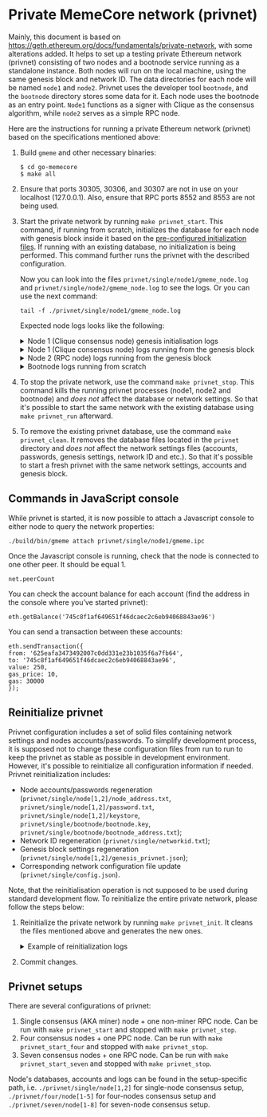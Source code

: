 # Private MemeCore network (privnet)

Mainly, this document is based on
https://geth.ethereum.org/docs/fundamentals/private-network, with some 
alterations added. It helps to set up a testing private Ethereum network (privnet) 
consisting of two nodes and a bootnode service running as a standalone instance.
Both nodes will run on the local machine, using the same genesis block and
network ID. The data directories for each node will be named `node1` and `node2`. 
Privnet uses the developer tool `bootnode`, and the `bootnode` directory stores
some data for it. Each node uses the bootnode as an entry point. 
`Node1` functions as a signer with Clique as the consensus algorithm, 
while `node2` serves as a simple RPC node.

Here are the instructions for running a private Ethereum network (privnet)
based on the specifications mentioned above:

1. Build `gmeme` and other necessary binaries:
   ```
   $ cd go-memecore
   $ make all
   ```

2. Ensure that ports 30305, 30306, and 30307 are not in use on your 
   localhost (127.0.0.1). Also, ensure that RPC ports 8552 and 8553 are 
   not being used.

3. Start the private network by running `make privnet_start`. This command, if
   running from scratch, initializes the database for each node with genesis block
   inside it based on the [pre-configured initialization files](#reinitialize-privnet).
   If running with an existing database, no initialization is being performed.
   This command further runs the privnet with the described configuration.

   Now you can look into the files `privnet/single/node1/gmeme_node.log` and
   `privnet/single/node2/gmeme_node.log` to see the logs. Or you can use the next command:
   ```
   tail -f ./privnet/single/node1/gmeme_node.log
   ```
   Expected node logs looks like the following:
   <details>
    <summary>Node 1 (Clique consensus node) genesis initialisation logs</summary>
    
   ```
   INFO [09-26|10:58:04.027] Maximum peer count                       ETH=50 LES=0 total=50
   INFO [09-26|10:58:04.029] Smartcard socket not found, disabling    err="stat /run/pcscd/pcscd.comm: no such file or directory"
   INFO [09-26|10:58:04.030] Defaulting to pebble as the backing database 
   INFO [09-26|10:58:04.030] Allocated cache and file handles         database=/home/anna/Documents/GitProjects/bane-labs/go-ethereum/privnet/single/node1/gmeme/chaindata cache=512.00MiB handles=2048
   INFO [09-26|10:58:04.045] Opened ancient database                  database=/home/anna/Documents/GitProjects/bane-labs/go-ethereum/privnet/single/node1/gmeme/chaindata/ancient/chain readonly=false
   INFO [09-26|10:58:04.045] State schema set to default              scheme=hash
   INFO [09-26|10:58:04.045] Freezer shutting down 
   INFO [09-26|10:58:04.047] Set global gas cap                       cap=50,000,000
   INFO [09-26|10:58:04.047] Initializing the KZG library             backend=gokzg
   INFO [09-26|10:58:04.077] Using pebble as the backing database 
   INFO [09-26|10:58:04.077] Allocated cache and file handles         database=/home/anna/Documents/GitProjects/bane-labs/go-ethereum/privnet/single/node1/gmeme/chaindata cache=16.00MiB  handles=16
   INFO [09-26|10:58:04.088] Opened ancient database                  database=/home/anna/Documents/GitProjects/bane-labs/go-ethereum/privnet/single/node1/gmeme/chaindata/ancient/chain readonly=false
   INFO [09-26|10:58:04.088] State schema set to default              scheme=hash
   INFO [09-26|10:58:04.088] Writing custom genesis block 
   INFO [09-26|10:58:04.089] Persisted trie from memory database      nodes=3 size=411.00B time="879.578µs" gcnodes=0 gcsize=0.00B gctime=0s livenodes=0 livesize=0.00B
   INFO [09-26|10:58:04.100] Successfully wrote genesis state         database=chaindata hash=70ce01..8d4317
   INFO [09-26|10:58:04.100] Defaulting to pebble as the backing database 
   INFO [09-26|10:58:04.100] Allocated cache and file handles         database=/home/anna/Documents/GitProjects/bane-labs/go-ethereum/privnet/single/node1/gmeme/lightchaindata cache=16.00MiB  handles=16
   INFO [09-26|10:58:04.119] Opened ancient database                  database=/home/anna/Documents/GitProjects/bane-labs/go-ethereum/privnet/single/node1/gmeme/lightchaindata/ancient/chain readonly=false
   INFO [09-26|10:58:04.119] State schema set to default              scheme=hash
   INFO [09-26|10:58:04.119] Writing custom genesis block 
   INFO [09-26|10:58:04.120] Persisted trie from memory database      nodes=3 size=411.00B time="692.049µs" gcnodes=0 gcsize=0.00B gctime=0s livenodes=0 livesize=0.00B
   INFO [09-26|10:58:04.129] Successfully wrote genesis state         database=lightchaindata hash=70ce01..8d4317
   ```
   </details>
   <details>
    <summary>Node 1 (Clique consensus node) logs running from the genesis block</summary>
     
   ```
   INFO [09-26|10:58:04.347] Enabling metrics collection 
   INFO [09-26|10:58:04.348] Maximum peer count                       ETH=50 LES=0 total=50
   INFO [09-26|10:58:04.349] Smartcard socket not found, disabling    err="stat /run/pcscd/pcscd.comm: no such file or directory"
   INFO [09-26|10:58:04.351] Using pebble as the backing database 
   INFO [09-26|10:58:04.351] Allocated cache and file handles         database=/home/anna/Documents/GitProjects/bane-labs/go-ethereum/privnet/single/node1/gmeme/chaindata cache=512.00MiB handles=2048
   INFO [09-26|10:58:04.351] Opened ancient database                  database=/home/anna/Documents/GitProjects/bane-labs/go-ethereum/privnet/single/node1/gmeme/chaindata/ancient/chain readonly=true
   INFO [09-26|10:58:04.352] State scheme set to already existing     scheme=hash
   INFO [09-26|10:58:04.352] Set global gas cap                       cap=50,000,000
   INFO [09-26|10:58:04.352] Initializing the KZG library             backend=gokzg
   INFO [09-26|10:58:04.406] Allocated trie memory caches             clean=154.00MiB dirty=256.00MiB
   INFO [09-26|10:58:04.406] Using pebble as the backing database 
   INFO [09-26|10:58:04.406] Allocated cache and file handles         database=/home/anna/Documents/GitProjects/bane-labs/go-ethereum/privnet/single/node1/gmeme/chaindata cache=512.00MiB handles=2048
   INFO [09-26|10:58:04.416] Opened ancient database                  database=/home/anna/Documents/GitProjects/bane-labs/go-ethereum/privnet/single/node1/gmeme/chaindata/ancient/chain readonly=false
   INFO [09-26|10:58:04.416] Initialising Ethereum protocol           network=2,309,242,216 dbversion=<nil>
   INFO [09-26|10:58:04.418]  
   INFO [09-26|10:58:04.418] --------------------------------------------------------------------------------------------------------------------------------------------------------- 
   INFO [09-26|10:58:04.418] Chain ID:  2309242216 (unknown) 
   INFO [09-26|10:58:04.418] Consensus: Clique (proof-of-authority) 
   INFO [09-26|10:58:04.418]  
   INFO [09-26|10:58:04.418] Pre-Merge hard forks (block based): 
   INFO [09-26|10:58:04.418]  - Homestead:                   #0        (https://github.com/ethereum/execution-specs/blob/master/network-upgrades/mainnet-upgrades/homestead.md) 
   INFO [09-26|10:58:04.418]  - Tangerine Whistle (EIP 150): #0        (https://github.com/ethereum/execution-specs/blob/master/network-upgrades/mainnet-upgrades/tangerine-whistle.md) 
   INFO [09-26|10:58:04.418]  - Spurious Dragon/1 (EIP 155): #0        (https://github.com/ethereum/execution-specs/blob/master/network-upgrades/mainnet-upgrades/spurious-dragon.md) 
   INFO [09-26|10:58:04.418]  - Spurious Dragon/2 (EIP 158): #0        (https://github.com/ethereum/execution-specs/blob/master/network-upgrades/mainnet-upgrades/spurious-dragon.md) 
   INFO [09-26|10:58:04.418]  - Byzantium:                   #0        (https://github.com/ethereum/execution-specs/blob/master/network-upgrades/mainnet-upgrades/byzantium.md) 
   INFO [09-26|10:58:04.418]  - Constantinople:              #0        (https://github.com/ethereum/execution-specs/blob/master/network-upgrades/mainnet-upgrades/constantinople.md) 
   INFO [09-26|10:58:04.418]  - Petersburg:                  #0        (https://github.com/ethereum/execution-specs/blob/master/network-upgrades/mainnet-upgrades/petersburg.md) 
   INFO [09-26|10:58:04.418]  - Istanbul:                    #0        (https://github.com/ethereum/execution-specs/blob/master/network-upgrades/mainnet-upgrades/istanbul.md) 
   INFO [09-26|10:58:04.418]  - Muir Glacier:                #0        (https://github.com/ethereum/execution-specs/blob/master/network-upgrades/mainnet-upgrades/muir-glacier.md) 
   INFO [09-26|10:58:04.418]  - Berlin:                      #0        (https://github.com/ethereum/execution-specs/blob/master/network-upgrades/mainnet-upgrades/berlin.md) 
   INFO [09-26|10:58:04.418]  - London:                      #0        (https://github.com/ethereum/execution-specs/blob/master/network-upgrades/mainnet-upgrades/london.md) 
   INFO [09-26|10:58:04.418]  - Arrow Glacier:               #0        (https://github.com/ethereum/execution-specs/blob/master/network-upgrades/mainnet-upgrades/arrow-glacier.md) 
   INFO [09-26|10:58:04.418]  - Gray Glacier:                #0        (https://github.com/ethereum/execution-specs/blob/master/network-upgrades/mainnet-upgrades/gray-glacier.md) 
   INFO [09-26|10:58:04.418]  
   INFO [09-26|10:58:04.418] The Merge is not yet available for this network! 
   INFO [09-26|10:58:04.418]  - Hard-fork specification: https://github.com/ethereum/execution-specs/blob/master/network-upgrades/mainnet-upgrades/paris.md 
   INFO [09-26|10:58:04.418]  
   INFO [09-26|10:58:04.418] Post-Merge hard forks (timestamp based): 
   INFO [09-26|10:58:04.418]  
   INFO [09-26|10:58:04.418] --------------------------------------------------------------------------------------------------------------------------------------------------------- 
   INFO [09-26|10:58:04.418]  
   INFO [09-26|10:58:04.418] Loaded most recent local block           number=0 hash=70ce01..8d4317 td=1 age=54y6mo6d
   WARN [09-26|10:58:04.418] Failed to load snapshot                  err="missing or corrupted snapshot"
   INFO [09-26|10:58:04.431] Rebuilding state snapshot 
   INFO [09-26|10:58:04.432] Resuming state snapshot generation       root=fd8821..d6b191 accounts=0 slots=0 storage=0.00B dangling=0 elapsed="960.734µs"
   INFO [09-26|10:58:04.432] Initialized transaction indexer          limit=2,350,000
   INFO [09-26|10:58:04.432] Regenerated local transaction journal    transactions=0 accounts=0
   INFO [09-26|10:58:04.433] Generated state snapshot                 accounts=2 slots=0 storage=94.00B dangling=0 elapsed=2.349ms
   INFO [09-26|10:58:04.438] Gasprice oracle is ignoring threshold set threshold=2
   WARN [09-26|10:58:04.440] Engine API enabled                       protocol=eth
   WARN [09-26|10:58:04.440] Engine API started but chain not configured for merge yet 
   INFO [09-26|10:58:04.440] Starting peer-to-peer node               instance=Gmeme/v1.13.1-stable-37177a8c/linux-amd64/go1.19.4
   INFO [09-26|10:58:04.440] Stored checkpoint snapshot to disk       number=0 hash=70ce01..8d4317
   INFO [09-26|10:58:04.511] New local node record                    seq=1,695,715,084,511 id=dcde4c3bacc6934f ip=127.0.0.1 udp=30306 tcp=30306
   INFO [09-26|10:58:04.512] Started P2P networking                   self=enode://ea80ec1bd9241833d6738d919d89a31bedeb9e65cc47018516e8a75f859d601f6431be5980a284be914ce739c33a5eaaa38b09e8c2d653fc09744ed83e37a050@127.0.0.1:30306
   INFO [09-26|10:58:04.512] IPC endpoint opened                      url=/home/anna/Documents/GitProjects/bane-labs/go-ethereum/privnet/single/node1/gmeme.ipc
   INFO [09-26|10:58:04.512] Generated JWT secret                     path=/home/anna/Documents/GitProjects/bane-labs/go-ethereum/privnet/single/node1/gmeme/jwtsecret
   INFO [09-26|10:58:04.513] WebSocket enabled                        url=ws://127.0.0.1:8552
   INFO [09-26|10:58:04.513] HTTP server started                      endpoint=127.0.0.1:8552 auth=true prefix= cors=localhost vhosts=localhost
   INFO [09-26|10:58:05.251] Unlocked account                         address=0x625eAFa3473492007C0dD331E23B1035f6a7FB64
   INFO [09-26|10:58:05.252] Legacy pool tip threshold updated        tip=0
   INFO [09-26|10:58:05.252] Legacy pool tip threshold updated        tip=1,000,000,000
   INFO [09-26|10:58:05.252] Commit new sealing work                  number=1 sealhash=0f0f03..c0b4be txs=0 gas=0 fees=0 elapsed="70.258µs"
   INFO [09-26|10:58:05.253] Successfully sealed new block            number=1 sealhash=0f0f03..c0b4be hash=7033dc..f158d5 elapsed=1.763ms
   INFO [09-26|10:58:05.254] Commit new sealing work                  number=2 sealhash=5ea68e..e71378 txs=0 gas=0 fees=0 elapsed="166.691µs"
   INFO [09-26|10:58:10.004] Successfully sealed new block            number=2 sealhash=5ea68e..e71378 hash=30077c..c0baed elapsed=4.750s
   INFO [09-26|10:58:10.005] Commit new sealing work                  number=3 sealhash=642be3..2acdbb txs=0 gas=0 fees=0 elapsed="802.001µs"
   INFO [09-26|10:58:14.537] Looking for peers                        peercount=1 tried=0 static=0
   INFO [09-26|10:58:15.004] Successfully sealed new block            number=3 sealhash=642be3..2acdbb hash=b505c3..096967 elapsed=4.999s
   INFO [09-26|10:58:15.005] Commit new sealing work                  number=4 sealhash=70a475..531131 txs=0 gas=0 fees=0 elapsed="899.171µs"
   INFO [09-26|10:58:20.004] Successfully sealed new block            number=4 sealhash=70a475..531131 hash=01ec7f..79198c elapsed=4.998s
   INFO [09-26|10:58:20.005] Commit new sealing work                  number=5 sealhash=e39ea0..c10e41 txs=0 gas=0 fees=0 elapsed="969.197µs"
   INFO [09-26|10:58:24.557] Looking for peers                        peercount=1 tried=0 static=0
   INFO [09-26|10:58:25.004] Successfully sealed new block            number=5 sealhash=e39ea0..c10e41 hash=a9148d..c7ca3f elapsed=4.998s
   INFO [09-26|10:58:25.005] Commit new sealing work                  number=6 sealhash=b0fc2c..ed615f txs=0 gas=0 fees=0 elapsed=1.167ms
   INFO [09-26|10:58:30.004] Successfully sealed new block            number=6 sealhash=b0fc2c..ed615f hash=d4a66a..0c9c29 elapsed=4.998s
   INFO [09-26|10:58:30.005] Commit new sealing work                  number=7 sealhash=ee8b38..1cb14e txs=0 gas=0 fees=0 elapsed=1.262ms
   INFO [09-26|10:58:34.577] Looking for peers                        peercount=1 tried=0 static=0
   INFO [09-26|10:58:35.003] Successfully sealed new block            number=7 sealhash=ee8b38..1cb14e hash=7b8dee..3e3f8b elapsed=4.997s
   INFO [09-26|10:58:35.004] Commit new sealing work                  number=8 sealhash=736ca1..40d810 txs=0 gas=0 fees=0 elapsed=1.115ms
   INFO [09-26|10:58:40.004] Successfully sealed new block            number=8 sealhash=736ca1..40d810 hash=d988d8..808903 elapsed=4.999s
   INFO [09-26|10:58:40.005] Commit new sealing work                  number=9 sealhash=d2b37e..1cfb6a txs=0 gas=0 fees=0 elapsed="848.455µs"
   INFO [09-26|10:58:44.596] Looking for peers                        peercount=1 tried=0 static=0
   INFO [09-26|10:58:45.013] Successfully sealed new block            number=9 sealhash=d2b37e..1cfb6a hash=cfbf43..3914fb elapsed=5.007s
   INFO [09-26|10:58:45.014] Commit new sealing work                  number=10 sealhash=3c4ee4..c7fc00 txs=0 gas=0 fees=0 elapsed="879.85µs"
   ```
   </details>
   <details>
    <summary>Node 2 (RPC node) logs running from the genesis block</summary>
     
   ```
   INFO [09-26|10:58:04.344] Enabling metrics collection 
   INFO [09-26|10:58:04.345] Maximum peer count                       ETH=50 LES=0 total=50
   INFO [09-26|10:58:04.346] Smartcard socket not found, disabling    err="stat /run/pcscd/pcscd.comm: no such file or directory"
   INFO [09-26|10:58:04.347] Using pebble as the backing database 
   INFO [09-26|10:58:04.348] Allocated cache and file handles         database=/home/anna/Documents/GitProjects/bane-labs/go-ethereum/privnet/single/node2/gmeme/chaindata cache=512.00MiB handles=2048
   INFO [09-26|10:58:04.348] Opened ancient database                  database=/home/anna/Documents/GitProjects/bane-labs/go-ethereum/privnet/single/node2/gmeme/chaindata/ancient/chain readonly=true
   INFO [09-26|10:58:04.348] State scheme set to already existing     scheme=hash
   INFO [09-26|10:58:04.348] Set global gas cap                       cap=50,000,000
   INFO [09-26|10:58:04.349] Initializing the KZG library             backend=gokzg
   INFO [09-26|10:58:04.400] Allocated trie memory caches             clean=154.00MiB dirty=256.00MiB
   INFO [09-26|10:58:04.400] Using pebble as the backing database 
   INFO [09-26|10:58:04.400] Allocated cache and file handles         database=/home/anna/Documents/GitProjects/bane-labs/go-ethereum/privnet/single/node2/gmeme/chaindata cache=512.00MiB handles=2048
   INFO [09-26|10:58:04.408] Opened ancient database                  database=/home/anna/Documents/GitProjects/bane-labs/go-ethereum/privnet/single/node2/gmeme/chaindata/ancient/chain readonly=false
   INFO [09-26|10:58:04.408] Initialising Ethereum protocol           network=2,309,242,216 dbversion=<nil>
   INFO [09-26|10:58:04.410]  
   INFO [09-26|10:58:04.410] --------------------------------------------------------------------------------------------------------------------------------------------------------- 
   INFO [09-26|10:58:04.410] Chain ID:  2309242216 (unknown) 
   INFO [09-26|10:58:04.410] Consensus: Clique (proof-of-authority) 
   INFO [09-26|10:58:04.410]  
   INFO [09-26|10:58:04.410] Pre-Merge hard forks (block based): 
   INFO [09-26|10:58:04.410]  - Homestead:                   #0        (https://github.com/ethereum/execution-specs/blob/master/network-upgrades/mainnet-upgrades/homestead.md) 
   INFO [09-26|10:58:04.410]  - Tangerine Whistle (EIP 150): #0        (https://github.com/ethereum/execution-specs/blob/master/network-upgrades/mainnet-upgrades/tangerine-whistle.md) 
   INFO [09-26|10:58:04.410]  - Spurious Dragon/1 (EIP 155): #0        (https://github.com/ethereum/execution-specs/blob/master/network-upgrades/mainnet-upgrades/spurious-dragon.md) 
   INFO [09-26|10:58:04.410]  - Spurious Dragon/2 (EIP 158): #0        (https://github.com/ethereum/execution-specs/blob/master/network-upgrades/mainnet-upgrades/spurious-dragon.md) 
   INFO [09-26|10:58:04.410]  - Byzantium:                   #0        (https://github.com/ethereum/execution-specs/blob/master/network-upgrades/mainnet-upgrades/byzantium.md) 
   INFO [09-26|10:58:04.410]  - Constantinople:              #0        (https://github.com/ethereum/execution-specs/blob/master/network-upgrades/mainnet-upgrades/constantinople.md) 
   INFO [09-26|10:58:04.410]  - Petersburg:                  #0        (https://github.com/ethereum/execution-specs/blob/master/network-upgrades/mainnet-upgrades/petersburg.md) 
   INFO [09-26|10:58:04.410]  - Istanbul:                    #0        (https://github.com/ethereum/execution-specs/blob/master/network-upgrades/mainnet-upgrades/istanbul.md) 
   INFO [09-26|10:58:04.410]  - Muir Glacier:                #0        (https://github.com/ethereum/execution-specs/blob/master/network-upgrades/mainnet-upgrades/muir-glacier.md) 
   INFO [09-26|10:58:04.410]  - Berlin:                      #0        (https://github.com/ethereum/execution-specs/blob/master/network-upgrades/mainnet-upgrades/berlin.md) 
   INFO [09-26|10:58:04.410]  - London:                      #0        (https://github.com/ethereum/execution-specs/blob/master/network-upgrades/mainnet-upgrades/london.md) 
   INFO [09-26|10:58:04.410]  - Arrow Glacier:               #0        (https://github.com/ethereum/execution-specs/blob/master/network-upgrades/mainnet-upgrades/arrow-glacier.md) 
   INFO [09-26|10:58:04.410]  - Gray Glacier:                #0        (https://github.com/ethereum/execution-specs/blob/master/network-upgrades/mainnet-upgrades/gray-glacier.md) 
   INFO [09-26|10:58:04.410]  
   INFO [09-26|10:58:04.410] The Merge is not yet available for this network! 
   INFO [09-26|10:58:04.410]  - Hard-fork specification: https://github.com/ethereum/execution-specs/blob/master/network-upgrades/mainnet-upgrades/paris.md 
   INFO [09-26|10:58:04.410]  
   INFO [09-26|10:58:04.410] Post-Merge hard forks (timestamp based): 
   INFO [09-26|10:58:04.410]  
   INFO [09-26|10:58:04.410] --------------------------------------------------------------------------------------------------------------------------------------------------------- 
   INFO [09-26|10:58:04.410]  
   INFO [09-26|10:58:04.410] Loaded most recent local block           number=0 hash=70ce01..8d4317 td=1 age=54y6mo6d
   WARN [09-26|10:58:04.410] Failed to load snapshot                  err="missing or corrupted snapshot"
   INFO [09-26|10:58:04.415] Rebuilding state snapshot 
   INFO [09-26|10:58:04.416] Resuming state snapshot generation       root=fd8821..d6b191 accounts=0 slots=0 storage=0.00B dangling=0 elapsed=1.239ms
   INFO [09-26|10:58:04.416] Regenerated local transaction journal    transactions=0 accounts=0
   INFO [09-26|10:58:04.416] Initialized transaction indexer          limit=2,350,000
   INFO [09-26|10:58:04.417] Generated state snapshot                 accounts=2 slots=0 storage=94.00B dangling=0 elapsed=2.509ms
   INFO [09-26|10:58:04.424] Gasprice oracle is ignoring threshold set threshold=2
   WARN [09-26|10:58:04.426] Engine API enabled                       protocol=eth
   WARN [09-26|10:58:04.426] Engine API started but chain not configured for merge yet 
   INFO [09-26|10:58:04.426] Starting peer-to-peer node               instance=Gmeme/v1.13.1-stable-37177a8c/linux-amd64/go1.19.4
   INFO [09-26|10:58:04.428] Stored checkpoint snapshot to disk       number=0 hash=70ce01..8d4317
   INFO [09-26|10:58:04.464] New local node record                    seq=1,695,715,084,464 id=997395d56a658731 ip=127.0.0.1 udp=30307 tcp=30307
   INFO [09-26|10:58:04.465] Started P2P networking                   self=enode://4670b6104e5a3bcacf40d64bbf922ca6ad8bb7a06c5b511e354cd1fc00325b4602420a222fe1e338c97724f3a1fb795532aaabc10af30b6a87c9d252be08034a@127.0.0.1:30307
   INFO [09-26|10:58:04.465] IPC endpoint opened                      url=/home/anna/Documents/GitProjects/bane-labs/go-ethereum/privnet/single/node2/gmeme.ipc
   INFO [09-26|10:58:04.465] Generated JWT secret                     path=/home/anna/Documents/GitProjects/bane-labs/go-ethereum/privnet/single/node2/gmeme/jwtsecret
   INFO [09-26|10:58:04.466] WebSocket enabled                        url=ws://127.0.0.1:8553
   INFO [09-26|10:58:04.466] HTTP server started                      endpoint=127.0.0.1:8553 auth=true prefix= cors=localhost vhosts=localhost
   INFO [09-26|10:58:05.192] Unlocked account                         address=0x745c8f1AF649651f46DcAEc2C6EB94068843AE96
   INFO [09-26|10:58:14.478] Block synchronisation started 
   INFO [09-26|10:58:14.488] Looking for peers                        peercount=1 tried=1 static=0
   INFO [09-26|10:58:14.493] Syncing: state download in progress      synced=30.06% state=196.00B accounts=1@196.00B slots=0@0.00B codes=0@0.00B eta=24.336ms
   INFO [09-26|10:58:14.495] Imported new chain segment               number=2 hash=30077c..c0baed blocks=2 txs=0 mgas=0.000 elapsed=6.913ms mgasps=0.000 triedirty=0.00B
   INFO [09-26|10:58:14.496] Syncing: chain download in progress      synced=+Inf%  chain=18.00B headers=2@6.00B bodies=2@6.00B receipts=2@6.00B eta=-8.349ms
   INFO [09-26|10:58:14.496] Syncing: state download in progress      synced=43.85% state=196.00B accounts=1@196.00B slots=0@0.00B codes=0@0.00B eta=16.675ms
   WARN [09-26|10:58:14.497] Unexpected account range packet          peer=dcde4c3b reqid=2,970,700,287,221,458,280
   WARN [09-26|10:58:14.497] Synchronisation failed, retrying         err="sync cancelled"
   WARN [09-26|10:58:15.006] Snap syncing, discarded propagated block number=3 hash=b505c3..096967
   INFO [09-26|10:58:24.511] Looking for peers                        peercount=1 tried=0 static=0
   INFO [09-26|10:58:24.513] Syncing: state download in progress      synced=43.85% state=196.00B accounts=1@196.00B slots=0@0.00B codes=0@0.00B eta=12.844s
   INFO [09-26|10:58:24.520] Syncing: chain download in progress      synced=100.00% chain=18.00B headers=4@6.00B bodies=2@6.00B receipts=2@6.00B eta=0s
   INFO [09-26|10:58:24.521] Syncing: state download in progress      synced=62.52%  state=392.00B accounts=2@392.00B slots=0@0.00B codes=0@0.00B eta=6.017s
   WARN [09-26|10:58:24.522] Unexpected account range packet          peer=dcde4c3b reqid=2,282,476,590,775,666,788
   INFO [09-26|10:58:24.528] Syncing: state download in progress      synced=100.00% state=392.00B accounts=2@392.00B slots=0@0.00B codes=0@0.00B eta=-239ns
   INFO [09-26|10:58:24.528] Syncing: state healing in progress       accounts=0@0.00B   slots=0@0.00B codes=0@0.00B nodes=0@0.00B pending=0
   INFO [09-26|10:58:24.531] Rebuilding state snapshot 
   INFO [09-26|10:58:24.533] Committed new head block                 number=2 hash=30077c..c0baed
   INFO [09-26|10:58:24.533] Resuming state snapshot generation       root=fd8821..d6b191 accounts=0         slots=0       storage=0.00B  dangling=0 elapsed=1.799ms
   INFO [09-26|10:58:24.535] Generated state snapshot                 accounts=2         slots=0       storage=96.00B dangling=0 elapsed=3.445ms
   INFO [09-26|10:58:24.541] Imported new chain segment               number=4 hash=01ec7f..79198c blocks=2 txs=0 mgas=0.000 elapsed=7.212ms mgasps=0.000 triedirty=0.00B
   WARN [09-26|10:58:25.005] Snap syncing, discarded propagated block number=5 hash=a9148d..c7ca3f
   INFO [09-26|10:58:27.524] Imported new chain segment               number=5 hash=a9148d..c7ca3f blocks=1 txs=0 mgas=0.000 elapsed=3.146ms mgasps=0.000 triedirty=0.00B
   INFO [09-26|10:58:27.525] Syncing: chain download in progress      synced=250.00% chain=18.00B headers=5@6.00B bodies=5@6.00B receipts=5@6.00B eta=-7.822s
   INFO [09-26|10:58:27.525] Snap sync complete, auto disabling 
   INFO [09-26|10:58:30.008] Imported new chain segment               number=6 hash=d4a66a..0c9c29 blocks=1 txs=0 mgas=0.000 elapsed=3.134ms mgasps=0.000 triedirty=0.00B
   INFO [09-26|10:58:34.532] Looking for peers                        peercount=1 tried=0 static=0
   INFO [09-26|10:58:35.008] Imported new chain segment               number=7 hash=7b8dee..3e3f8b blocks=1 txs=0 mgas=0.000 elapsed=2.941ms mgasps=0.000 triedirty=0.00B
   INFO [09-26|10:58:40.008] Imported new chain segment               number=8 hash=d988d8..808903 blocks=1 txs=0 mgas=0.000 elapsed=2.597ms mgasps=0.000 triedirty=0.00B
   ```
   </details>
   <details>
    <summary>Bootnode logs running from scratch</summary>
    
   ```
   enode://5660d7868940969b7ce79c2604918fc7c3b443c0e446cb2fbfe9cb121d9925dc812e83c2bbd61ab37b0865a8475e367f89431ebd847a73dccbe132e523e3a83b@127.0.0.1:0?discport=30305
   Note: you're using cmd/bootnode, a developer tool.
   We recommend using a regular node as bootstrap node for production deployments.
   INFO [09-26|10:58:04.328] New local node record                    seq=1,695,715,084,327 id=e200fb100c5aa38e ip=<nil> udp=0 tcp=0
   TRACE[09-26|10:58:04.465] << PING/v4                               id=997395d56a658731 addr=127.0.0.1:30307 err=nil
   TRACE[09-26|10:58:04.465] >> PONG/v4                               id=997395d56a658731 addr=127.0.0.1:30307 err=nil
   TRACE[09-26|10:58:04.465] >> PING/v4                               id=997395d56a658731 addr=127.0.0.1:30307 err=nil
   TRACE[09-26|10:58:04.465] << PING/v4                               id=997395d56a658731 addr=127.0.0.1:30307 err=nil
   TRACE[09-26|10:58:04.465] >> PONG/v4                               id=997395d56a658731 addr=127.0.0.1:30307 err=nil
   TRACE[09-26|10:58:04.465] >> PING/v4                               id=997395d56a658731 addr=127.0.0.1:30307 err=nil
   TRACE[09-26|10:58:04.466] << PONG/v4                               id=997395d56a658731 addr=127.0.0.1:30307 err=nil
   TRACE[09-26|10:58:04.466] << PONG/v4                               id=997395d56a658731 addr=127.0.0.1:30307 err=nil
   TRACE[09-26|10:58:04.512] << PING/v4                               id=dcde4c3bacc6934f addr=127.0.0.1:30306 err=nil
   TRACE[09-26|10:58:04.512] >> PONG/v4                               id=dcde4c3bacc6934f addr=127.0.0.1:30306 err=nil
   TRACE[09-26|10:58:04.512] >> PING/v4                               id=dcde4c3bacc6934f addr=127.0.0.1:30306 err=nil
   TRACE[09-26|10:58:04.512] << PING/v4                               id=dcde4c3bacc6934f addr=127.0.0.1:30306 err=nil
   TRACE[09-26|10:58:04.512] >> PONG/v4                               id=dcde4c3bacc6934f addr=127.0.0.1:30306 err=nil
   TRACE[09-26|10:58:04.512] >> PING/v4                               id=dcde4c3bacc6934f addr=127.0.0.1:30306 err=nil
   TRACE[09-26|10:58:04.513] << PONG/v4                               id=dcde4c3bacc6934f addr=127.0.0.1:30306 err=nil
   TRACE[09-26|10:58:04.513] << PONG/v4                               id=dcde4c3bacc6934f addr=127.0.0.1:30306 err=nil
   TRACE[09-26|10:58:04.966] << FINDNODE/v4                           id=997395d56a658731 addr=127.0.0.1:30307 err=nil
   TRACE[09-26|10:58:04.966] >> NEIGHBORS/v4                          id=997395d56a658731 addr=127.0.0.1:30307 err=nil
   TRACE[09-26|10:58:04.966] << FINDNODE/v4                           id=997395d56a658731 addr=127.0.0.1:30307 err=nil
   TRACE[09-26|10:58:04.966] >> NEIGHBORS/v4                          id=997395d56a658731 addr=127.0.0.1:30307 err=nil
   TRACE[09-26|10:58:05.013] << FINDNODE/v4                           id=dcde4c3bacc6934f addr=127.0.0.1:30306 err=nil
   TRACE[09-26|10:58:05.013] >> NEIGHBORS/v4                          id=dcde4c3bacc6934f addr=127.0.0.1:30306 err=nil
   TRACE[09-26|10:58:05.013] << FINDNODE/v4                           id=dcde4c3bacc6934f addr=127.0.0.1:30306 err=nil
   TRACE[09-26|10:58:05.013] >> NEIGHBORS/v4                          id=dcde4c3bacc6934f addr=127.0.0.1:30306 err=nil
   TRACE[09-26|10:58:05.468] << FINDNODE/v4                           id=997395d56a658731 addr=127.0.0.1:30307 err=nil
   TRACE[09-26|10:58:05.468] >> NEIGHBORS/v4                          id=997395d56a658731 addr=127.0.0.1:30307 err=nil
   TRACE[09-26|10:58:05.469] << FINDNODE/v4                           id=997395d56a658731 addr=127.0.0.1:30307 err=nil
   ```
  </details>

4. To stop the private network, use the command `make privnet_stop`. This command
   kills the running privnet processes (node1, node2 and bootnode) and *does not*
   affect the database or network settings. So that it's possible to start the
   same network with the existing database using `make privnet_run` afterward.

5. To remove the existing privnet database, use the command `make privnet_clean`.
   It removes the database files located in the `privnet` directory and *does not*
   affect the network settings files (accounts, passwords, genesis settings,
   network ID and etc.). So that it's possible to start a fresh privnet with the
   same network settings, accounts and genesis block.

## Commands in JavaScript console

While privnet is started, it is now possible to attach a Javascript console 
to either node to query the network properties:
```
./build/bin/gmeme attach privnet/single/node1/gmeme.ipc
```
Once the Javascript console is running, check that the node is connected 
to one other peer. It should be equal 1.
```
net.peerCount
```

You can check the account balance for each account (find the address in the 
console where you’ve started privnet):
```
eth.getBalance('745c8f1af649651f46dcaec2c6eb94068843ae96')
```

You can send a transaction between these accounts:
```
eth.sendTransaction({
from: '625eafa3473492007c0dd331e23b1035f6a7fb64',
to: '745c8f1af649651f46dcaec2c6eb94068843ae96',
value: 250,
gas_price: 10,
gas: 30000
});
```

## Reinitialize privnet

Privnet configuration includes a set of solid files containing network settings and
nodes accounts/passwords. To simplify development process, it is supposed not to
change these configuration files from run to run to keep the privnet as stable
as possible in development environment. However, it's possible to reinitialize
all configuration information if needed. Privnet reinitialization includes:
 * Node accounts/passwords regeneration (`privnet/single/node[1,2]/node_address.txt`,
   `privnet/single/node[1,2]/password.txt`, `privnet/single/node[1,2]/keystore`, `privnet/single/bootnode/bootnode.key`, `privnet/single/bootnode/bootnode_address.txt`);
 * Network ID regeneration (`privnet/single/networkid.txt`);
 * Genesis block settings regeneration (`privnet/single/node[1,2]/genesis_privnet.json`);
 * Corresponding network configuration file update (`privnet/single/config.json`).

Note, that the reinitialisation operation is not supposed to be used during
standard development flow. To reinitialize the entire private network, please
follow the steps below:

1. Reinitialize the private network by running `make privnet_init`. It cleans 
   the files mentioned above and generates the new ones.
   
   <details>
    <summary>Example of reinitialization logs</summary>
    
   ```
   Killing bootnode processes
   bootnode: no process found
   Killing nodes processes
   gmeme: no process found
   Cleaning the nodes database files from ./privnet
   Generate  genesis_privnet.json file
   Network ID is 2309261357
   Generate bootnode
   Create accounts
   INFO [09-26|13:57:21.034] Maximum peer count                       ETH=50 LES=0 total=50
   INFO [09-26|13:57:21.035] Smartcard socket not found, disabling    err="stat /run/pcscd/pcscd.comm: no such file or directory"
   
   Your new key was generated
   
   Public address of the key:   0x9F32FE98fFe189139500Fa10b7A42bD384F3dd19
   Path of the secret key file: privnet/single/node1/keystore/UTC--2023-09-26T10-57-21.036319562Z--9f32fe98ffe189139500fa10b7a42bd384f3dd19
   
   - You can share your public address with anyone. Others need it to interact with you.
   - You must NEVER share the secret key with anyone! The key controls access to your funds!
   - You must BACKUP your key file! Without the key, it's impossible to access account funds!
   - You must REMEMBER your password! Without the password, it's impossible to decrypt the key!
   
   Account node1: 9f32fe98ffe189139500fa10b7a42bd384f3dd19
   INFO [09-26|13:57:22.282] Maximum peer count                       ETH=50 LES=0 total=50
   INFO [09-26|13:57:22.284] Smartcard socket not found, disabling    err="stat /run/pcscd/pcscd.comm: no such file or directory"
   
   Your new key was generated
   
   Public address of the key:   0xD44cB7Ecf44C3878DD1028FD658501427Bd2728D
   Path of the secret key file: privnet/single/node2/keystore/UTC--2023-09-26T10-57-22.284551374Z--d44cb7ecf44c3878dd1028fd658501427bd2728d
   
   - You can share your public address with anyone. Others need it to interact with you.
   - You must NEVER share the secret key with anyone! The key controls access to your funds!
   - You must BACKUP your key file! Without the key, it's impossible to access account funds!
   - You must REMEMBER your password! Without the password, it's impossible to decrypt the key!
   
   Account node2: d44cb7ecf44c3878dd1028fd658501427bd2728d
   Copy genesis_privnet.json into nodes
   OK! For starting use 'make privnet_start'
   ```
   </details>

2. Commit changes.

## Privnet setups

There are several configurations of privnet:
1. Single consensus (AKA miner) node + one non-miner RPC node. Can be run with `make privnet_start` and stopped with `make privnet_stop`.
2. Four consensus nodes + one PPC node. Can be run with `make privnet_start_four` and stopped with `make privnet_stop`.
3. Seven consensus nodes + one RPC node. Can be run with `make privnet_start_seven` and stopped with `make privnet_stop`.

Node's databases, accounts and logs can be found in the setup-specific path, i.e. `./privnet/single/node[1,2]` for single-node consensus setup,
`./privnet/four/node[1-5]` for four-nodes consensus setup and `./privnet/seven/node[1-8]` for seven-node consensus setup.
